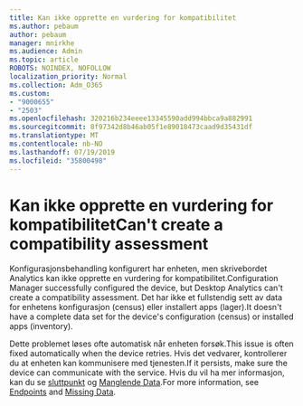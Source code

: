 ```yaml
---
title: Kan ikke opprette en vurdering for kompatibilitet
ms.author: pebaum
author: pebaum
manager: mnirkhe
ms.audience: Admin
ms.topic: article
ROBOTS: NOINDEX, NOFOLLOW
localization_priority: Normal
ms.collection: Adm_O365
ms.custom:
- "9000655"
- "2503"
ms.openlocfilehash: 320216b234eeee13345590add994bbca9a882991
ms.sourcegitcommit: 8f97342d8b46ab05f1e89018473caad9d35431df
ms.translationtype: MT
ms.contentlocale: nb-NO
ms.lasthandoff: 07/19/2019
ms.locfileid: "35800498"
---
```

# <a name="cant-create-a-compatibility-assessment"></a><span data-ttu-id="20962-102">Kan ikke opprette en vurdering for kompatibilitet</span><span class="sxs-lookup"><span data-stu-id="20962-102">Can't create a compatibility assessment</span></span>

<span data-ttu-id="20962-103">Konfigurasjonsbehandling konfigurert har enheten, men skrivebordet Analytics kan ikke opprette en vurdering for kompatibilitet.</span><span class="sxs-lookup"><span data-stu-id="20962-103">Configuration Manager successfully configured the device, but Desktop Analytics can't create a compatibility assessment.</span></span> <span data-ttu-id="20962-104">Det har ikke et fullstendig sett av data for enhetens konfigurasjon (census) eller installert apps (lager).</span><span class="sxs-lookup"><span data-stu-id="20962-104">It doesn't have a complete data set for the device's configuration (census) or installed apps (inventory).</span></span>

<span data-ttu-id="20962-105">Dette problemet løses ofte automatisk når enheten forsøk.</span><span class="sxs-lookup"><span data-stu-id="20962-105">This issue is often fixed automatically when the device retries.</span></span> <span data-ttu-id="20962-106">Hvis det vedvarer, kontrollerer du at enheten kan kommunisere med tjenesten.</span><span class="sxs-lookup"><span data-stu-id="20962-106">If it persists, make sure the device can communicate with the service.</span></span> <span data-ttu-id="20962-107">Hvis du vil ha mer informasjon, kan du se [sluttpunkt](https://docs.microsoft.com/sccm/desktop-analytics/enable-data-sharing#endpoints) og [Manglende Data](https://docs.microsoft.com/sccm/desktop-analytics/monitor-connection-health#missing-data).</span><span class="sxs-lookup"><span data-stu-id="20962-107">For more information, see [Endpoints](https://docs.microsoft.com/sccm/desktop-analytics/enable-data-sharing#endpoints) and [Missing Data](https://docs.microsoft.com/sccm/desktop-analytics/monitor-connection-health#missing-data).</span></span>
